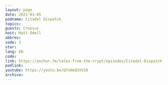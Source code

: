 ```yaml
---
layout: page
date: 2021-01-05
podname: Citadel Dispatch
topics: 
guests: Croesus
host: Matt Odell
abbrev: 
sode: 3
star: 
lang: EN
code: 
link: https://anchor.fm/tales-from-the-crypt/episodes/Citadel-Dispatch-e0-0-3---Shitcoin-Regrets-and-Pricing-the-World-in-sats-with-dergigi--croesus_btc-eokcsl
podlink: 
youtube: https://youtu.be/Q7nHeO3VVS0
archive: 
---
```

